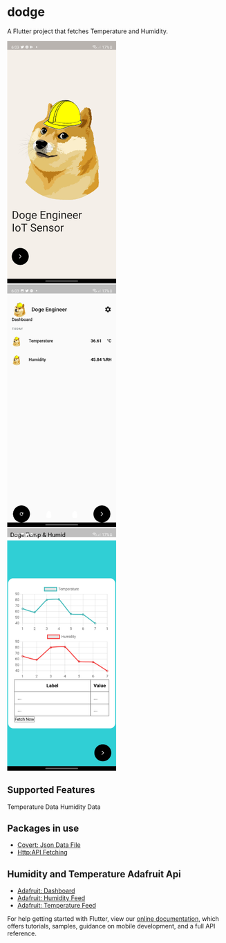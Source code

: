 # dodge

A Flutter project that fetches Temperature and Humidity.

<img src="https://raw.githubusercontent.com/yingloke/Doge_Sensor_App/main/Screenshots/Getting_started.jpg" alt="Flutter Weather App Preview" width=50% height=50%>

<img src="https://raw.githubusercontent.com/yingloke/Doge_Sensor_App/main/Screenshots/Main_page.jpg" alt="Flutter Weather App Preview" width=50% height=50%>

<img src="https://raw.githubusercontent.com/yingloke/Doge_Sensor_App/main/Screenshots/simple_chart.jpg" alt="Flutter Weather App Preview" width=50% height=50%>

## Supported Features

Temperature Data
Humidity Data

## Packages in use


- [Covert: Json Data File](https://pub.dev/packages/convert)
- [Http:API Fetching](https://pub.dev/packages/http)

## Humidity and Temperature Adafruit Api 
- [Adafruit: Dashboard](https://io.adafruit.com/DogeEngizear/dashboards/temp-and-humid-sensor)
- [Adafruit: Humidity Feed](https://io.adafruit.com/DogeEngizear/feeds/humid-feed)
- [Adafruit: Temperature Feed](https://io.adafruit.com/DogeEngizear/feeds/temp-feed)


For help getting started with Flutter, view our
[online documentation](https://flutter.dev/docs), which offers tutorials,
samples, guidance on mobile development, and a full API reference.
